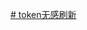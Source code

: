 [# token无感刷新](https://www.bilibili.com/video/BV1BH4y1n7Ju/?spm_id_from=333.788.0.0&vd_source=62c8a03e66ff063b9af3e473fadb8049)
